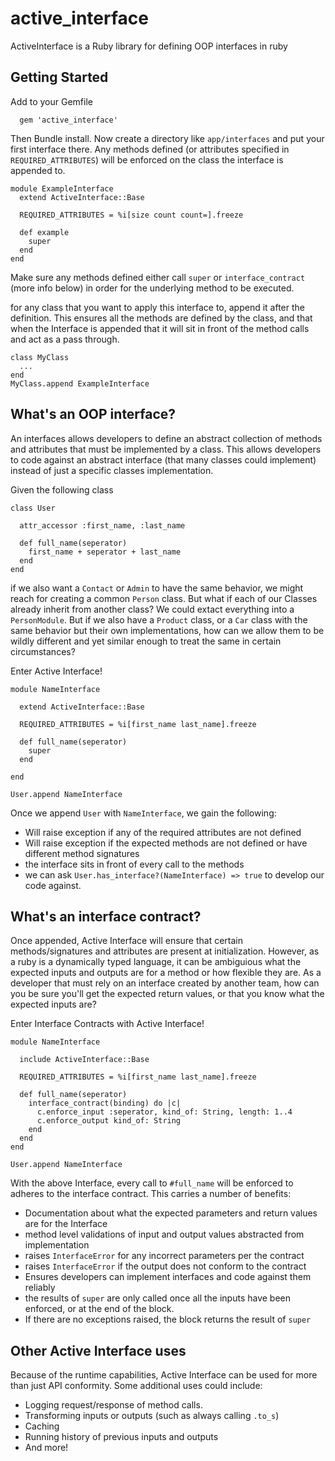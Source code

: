 # active_interface

ActiveInterface is a Ruby library for defining OOP interfaces in ruby 

## Getting Started

Add to your Gemfile

```
  gem 'active_interface'
```

Then Bundle install. Now create a directory like `app/interfaces` and put your first interface there. Any methods defined (or attributes specified in `REQUIRED_ATTRIBUTES`) will be enforced on the class the interface is appended to. 

```
module ExampleInterface  
  extend ActiveInterface::Base
  
  REQUIRED_ATTRIBUTES = %i[size count count=].freeze

  def example
    super
  end
end
```

Make sure any methods defined either call `super` or  `interface_contract` (more info below) in order for the underlying method to be executed.

for any class that you want to apply this interface to, append it after the definition. This ensures all the methods are defined by the class, and that when the Interface is appended that it will sit in front of the method calls and act as a pass through.   

```
class MyClass
  ...
end
MyClass.append ExampleInterface
```

## What's an OOP interface?

An interfaces allows developers to define an abstract collection of methods and attributes that must be implemented by a class. This allows developers to code against an abstract interface (that many classes could implement) instead of just a specific classes implementation. 

Given the following class
```
class User

  attr_accessor :first_name, :last_name

  def full_name(seperator)
    first_name + seperator + last_name
  end
end
```

if we also want a `Contact` or `Admin` to have the same behavior, we might reach for creating a common `Person` class. But what if each of our Classes already inherit from another class? We could extact everything into a `PersonModule`. But if we also have a `Product` class, or a `Car` class with the same behavior but their own implementations, how can we allow them to be wildly different and yet similar enough to treat the same in certain circumstances? 

Enter Active Interface!

```
module NameInterface
  
  extend ActiveInterface::Base

  REQUIRED_ATTRIBUTES = %i[first_name last_name].freeze

  def full_name(seperator)
    super 
  end

end

User.append NameInterface
```

Once we append `User` with `NameInterface`, we gain the following:
  - Will raise exception if any of the required attributes are not defined
  - Will raise exception if the expected methods are not defined or have different method signatures
  - the interface sits in front of every call to the methods 
  - we can ask `User.has_interface?(NameInterface) => true` to develop our code against. 

## What's an interface contract?

Once appended, Active Interface will ensure that certain methods/signatures and attributes are present at initialization. However, as a ruby is a dynamically typed language, it can be ambiguious what the expected inputs and outputs are for a method or how flexible they are. As a developer that must rely on an interface created by another team, how can you be sure you'll get the expected return values, or that you know what the expected inputs are? 

Enter Interface Contracts with Active Interface!

```
module NameInterface
  
  include ActiveInterface::Base

  REQUIRED_ATTRIBUTES = %i[first_name last_name].freeze

  def full_name(seperator)
    interface_contract(binding) do |c|
      c.enforce_input :seperator, kind_of: String, length: 1..4
      c.enforce_output kind_of: String
    end
  end
end

User.append NameInterface
```

With the above Interface, every call to `#full_name` will be enforced to adheres to the interface contract. This carries a number of benefits:
- Documentation about what the expected parameters and return values are for the Interface
- method level validations of input and output values abstracted from implementation
- raises `InterfaceError` for any incorrect parameters per the contract
- raises `InterfaceError` if the output does not conform to the contract
- Ensures developers can implement interfaces and code against them reliably
- the results of `super` are only called once all the inputs have been enforced, or at the end of the block.
- If there are no exceptions raised, the block returns the result of `super`

## Other Active Interface uses
Because of the runtime capabilities, Active Interface can be used for more than just API conformity. Some additional uses could include:

- Logging request/response of method calls. 
- Transforming inputs or outputs (such as always calling `.to_s`)
- Caching
- Running history of previous inputs and outputs
- And more!


